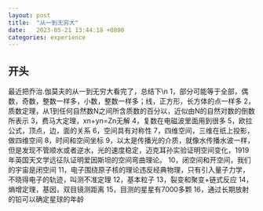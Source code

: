 ```yaml
---
layout: post
title:  "从一到无穷大"
date:   2023-05-21 13:44:18 +0800
categories: experience
---
```

[](从一到无穷大)

## 开头
最近把乔治.伽莫夫的从一到无穷大看完了，总结下\n
1，部分可能等于全部，偶数，奇数，整数一样多，小数，整数一样多；线，正方形，长方体的点一样多
2，质数定理，从1到任何自然数N之间所含质数的百分以，近似由N的自然对数的倒数所表示
3，费马大定理，xn+yn=Zn无解
4，复数在电磁波里面用到很多
5，欧拉公式，顶点，边，面的关系
6，空间具有对称性
7，四维空间，三维在纸上投影，做四维空间
8，时间和空间坐标
9，以太是传播光的介质，就像水传播水波一样，但是发现不管顺水或者逆水，光的速度稳定，迈克耳孙实验证明空间变化，1919年英国天文学远征队证明爱因斯坦的空间弯曲理论。
10，闭空间和开空间，我们的宇宙是闭空间
11，电子围绕原子核的理论违反经典物理，只有引入量子力学，不晓得电子的轨迹，叫测不准定理
12，基本粒子
13，裂变和聚变+链式反应
14，熵增定理，基因，双目镜测距离
15，目测的星星有7000多颗
16，通过长期放射的铅可以确定星球的年龄
